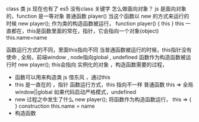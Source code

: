 class 类 js 现在也有了
es5 没有class 关键字  怎么做面向对象？
js 是面向对象的，function 是一等对象 
普通函数 player() 
当这个函数以 new 的方式来运行的时候 new player(); 作为类的构造函数被运行，
function player() { this }
this 一直都在，this是函数里面的常在，指针，它会指向一个对象(object)  this.name=name 

函数运行方式的不同，里面this指向不同
当普通函数被运行的时候，this指针没有使命 , 全局，前端window , node指向global , undefined 
函数作为构造函数被运行时 new player(); this会指向 实例化的对象 ，构造函数需要的过程，

- 函数可以用来构造类 js 借东风  ，通过this 
- this 是一直在的 ，指针
    函数运行方式，this 指向不一样 
    普通函数 this => 全局window||global
    如果代码启动严格模式，undefined 
- new 过程之中发生了什么 
new player(); 将函数作为构造函数运行，
 this => { } construction
 this.name = name 
 - 构造函数